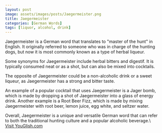 ```yaml
---
layout: post
image: assets/images/posts/Jaegermeister.png
title: Jaegermeister
categories: [German Words]
tags: [liquor, alcohol, drink]
---
```


Jaegermeister is a German word that translates to "master of the hunt" in English. It originally referred to someone who was in charge of the hunting dogs, but now it is most commonly known as a type of herbal liqueur. 

Some synonyms for Jaegermeister include herbal bitters and digestif. It is typically consumed neat or as a shot, but can also be mixed into cocktails. 

The opposite of Jaegermeister could be a non-alcoholic drink or a sweet liqueur, as Jaegermeister has a strong and bitter taste. 

An example of a popular cocktail that uses Jaegermeister is a Jager bomb, which is made by dropping a shot of Jaegermeister into a glass of energy drink. Another example is a Root Beer Fizz, which is made by mixing Jaegermeister with root beer, lemon juice, egg white, and seltzer water. 

Overall, Jaegermeister is a unique and versatile German word that can refer to both the traditional hunting culture and a popular alcoholic beverage.\ <a id="yg-widget-0" class="youglish-widget" data-query="Jaegermeister" data-lang="german" data-components="8412" data-auto-start="0" data-bkg-color="theme_light" data-title="How%20to%20pronounce%20Jaegermeister%20in%20German"  rel="nofollow" href="https://youglish.com">Visit YouGlish.com</a><script async src="https://youglish.com/public/emb/widget.js" charset="utf-8"></script>
